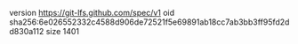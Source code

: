 version https://git-lfs.github.com/spec/v1
oid sha256:6e026552332c4588d906de72521f5e69891ab18cc7ab3bb3ff95fd2dd830a112
size 1401
